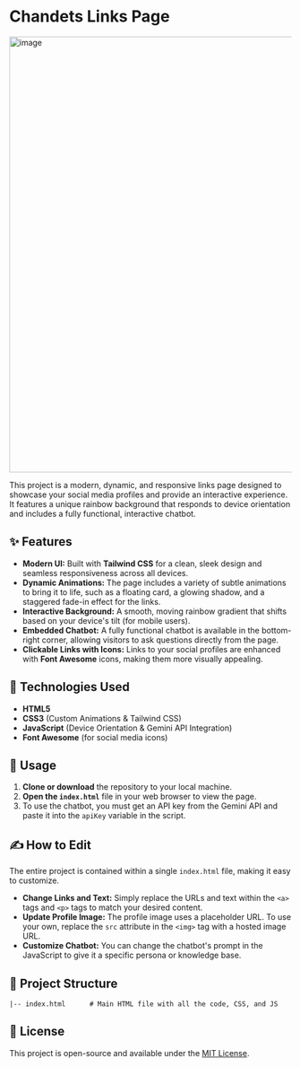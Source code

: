 # Chandets Links Page
<img width="797" height="777" alt="image" src="https://github.com/user-attachments/assets/9557e174-6baf-42b3-9da7-ea1fb785536a" />

This project is a modern, dynamic, and responsive links page designed to showcase your social media profiles and provide an interactive experience. It features a unique rainbow background that responds to device orientation and includes a fully functional, interactive chatbot.

## ✨ Features

- **Modern UI:** Built with **Tailwind CSS** for a clean, sleek design and seamless responsiveness across all devices.
- **Dynamic Animations:** The page includes a variety of subtle animations to bring it to life, such as a floating card, a glowing shadow, and a staggered fade-in effect for the links.
- **Interactive Background:** A smooth, moving rainbow gradient that shifts based on your device's tilt (for mobile users).
- **Embedded Chatbot:** A fully functional chatbot is available in the bottom-right corner, allowing visitors to ask questions directly from the page.
- **Clickable Links with Icons:** Links to your social profiles are enhanced with **Font Awesome** icons, making them more visually appealing.

## 🚀 Technologies Used

- **HTML5**
- **CSS3** (Custom Animations & Tailwind CSS)
- **JavaScript** (Device Orientation & Gemini API Integration)
- **Font Awesome** (for social media icons)

## 🔧 Usage

1.  **Clone or download** the repository to your local machine.
2.  **Open the `index.html`** file in your web browser to view the page.
3.  To use the chatbot, you must get an API key from the Gemini API and paste it into the `apiKey` variable in the script.

## ✍️ How to Edit

The entire project is contained within a single `index.html` file, making it easy to customize.

-   **Change Links and Text:** Simply replace the URLs and text within the `<a>` tags and `<p>` tags to match your desired content.
-   **Update Profile Image:** The profile image uses a placeholder URL. To use your own, replace the `src` attribute in the `<img>` tag with a hosted image URL.
-   **Customize Chatbot:** You can change the chatbot's prompt in the JavaScript to give it a specific persona or knowledge base.

## 📁 Project Structure

```plaintext
|-- index.html      # Main HTML file with all the code, CSS, and JS
````

## 📜 License

This project is open-source and available under the [MIT License](https://www.google.com/search?q=LICENSE).
